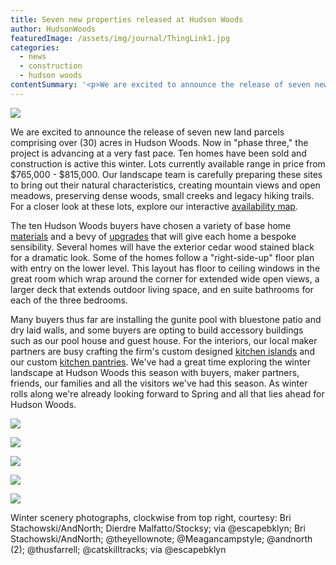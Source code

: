 ```yaml
---
title: Seven new properties released at Hudson Woods
author: HudsonWoods
featuredImage: /assets/img/journal/ThingLink1.jpg
categories:
  - news
  - construction
  - hudson woods
contentSummary: '<p>We are excited to announce the release of seven new land parcels comprising over (30) acres in Hudson Woods. Now in "phase three," the project is advancing at a very fast pace. Ten homes have been sold and construction is active this winter.</p>'
---
```

<p><img src="/assets/img/journal/resized/ThingLink1-20150211152337.jpg"></p><p>We are excited to announce the release of seven new land parcels comprising over (30) acres in Hudson Woods. Now in "phase three," the project is advancing at a very fast pace. Ten homes have been sold and construction is active this winter. Lots currently available range in price from $765,000 - $815,000. Our landscape team is carefully preparing these sites to bring out their natural characteristics, creating mountain views and open meadows, preserving dense woods, small creeks and legacy hiking trails. For a closer look at these lots, explore our interactive <a href="http://hudsonwoods.com/availability" target="_blank">availability map</a>.</p><p>The ten Hudson Woods buyers have chosen a variety of base home <a href="http://hudsonwoods.com/homes" target="_blank">materials</a> and a bevy of <a href="http://hudsonwoods.com/upgrades" target="_blank">upgrades</a> that will give each home a bespoke sensibility. Several homes will have the exterior cedar wood stained black for a dramatic look. Some of the homes follow a "right-side-up" floor plan with entry on the lower level. This layout has floor to ceiling windows in the great room which wrap around the corner for extended wide open views, a larger deck that extends outdoor living space, and en suite bathrooms for each of the three bedrooms.</p><p>Many buyers thus far are installing the gunite pool with bluestone patio and dry laid walls, and some buyers are opting to build accessory buildings such as our pool house and guest house. For the interiors, our local maker partners are busy crafting the firm's custom designed <a href="http://hudsonwoods.com/blog/custom-built-kitchen-island" target="_blank">kitchen islands</a> and our custom <a href="http://hudsonwoods.com/blog/kitchen-pantry" target="_blank">kitchen pantries</a>. We've had a great time exploring the winter landscape at Hudson Woods this season with buyers, maker partners, friends, our families and all the visitors we've had this season. As winter rolls along we're already looking forward to Spring and all that lies ahead for Hudson Woods.</p><p><img src="http://hudsonwoods.com/assets/img/journal/resized/1-20150209181651.jpg"></p><p><img src="http://hudsonwoods.com/assets/img/journal/resized/3-20150209182831.jpg"></p><p><img src="http://hudsonwoods.com/assets/img/journal/resized/1-20150210162439.jpg"></p><p><img src="/assets/img/journal/resized/Stocksy_txp06c00a25jIJ000_Small_186690.jpg"></p><p><img src="/assets/img/journal/resized/2-20150210162255.jpg"></p><p>Winter scenery photographs, clockwise from top right, courtesy: Bri Stachowski/AndNorth; Dierdre Malfatto/Stocksy; via @escapebklyn; Bri Stachowski/AndNorth; @theyellownote; @Meagancampstyle; @andnorth (2); @thusfarrell; @catskilltracks; via @escapebklyn<br></p>